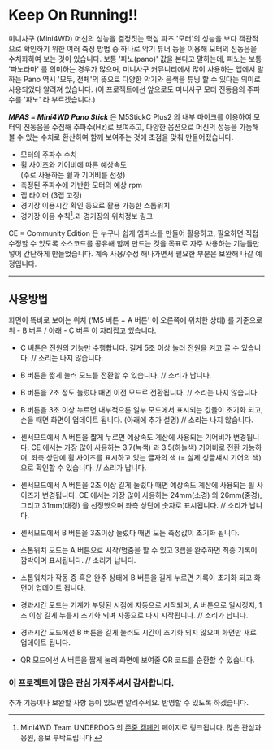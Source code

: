 # Keep On Running!!
미니사구 (Mini4WD) 머신의 성능을 결정짓는 핵심 파츠 '모터'의 성능을 보다 객관적으로 확인하기 위한 여러 측정 방법 중 하나로 악기 튜너 등을 이용해 모터의 진동음을 수치화하여 보는 것이 있습니다. 보통 '파노(pano)' 값을 본다고 말하는데, 파노는 보통 '파노라마' 를 의미하는 경우가 많으며, 미니사구 커뮤니티에서 많이 사용하는 앱에서 말하는 Pano 역시 '모두, 전체'의 뜻으로 다양한 악기와 음색을 튜닝 할 수 있다는 의미로 사용되었다 알려져 있습니다. (이 프로젝트에선 앞으로도 미니사구 모터 진동음의 주파수를 '파노' 라 부르겠습니다.)

***MPAS = Mini4WD Pano Stick*** 은 M5StickC Plus2 의 내부 마이크를 이용하여 모터의 진동음을 수집해 주파수(Hz)로 보여주고, 다양한 옵션으로 머신의 성능을 가늠해 볼 수 있는 수치로 환산하여 함께 보여주는 것에 초점을 맞춰 만들어졌습니다.  

+ 모터의 주파수 수치  
+ 휠 사이즈와 기어비에 따른 예상속도  
  (주로 사용하는 휠과 기어비를 선정)  
+ 측정된 주파수에 기반한 모터의 예상 rpm  
+ 랩 타이머 (3랩 고정)
+ 경기장 이용시간 확인 등으로 활용 가능한 스톱워치
+ 경기장 이용 수칙[^참고1].과 경기장의 위치정보 링크

CE = Community Edition 은 누구나 쉽게 엠파스를 만들어 활용하고, 필요하면 직접 수정할 수 있도록 소스코드를 공유해 함께 만드는 것을 목표로 자주 사용하는 기능들만 넣어 간단하게 만들었습니다. 계속 사용/수정 해나가면서 필요한 부분은 보완해 나갈 예정입니다.   

 ----  
 ## 사용방법 ##  
 화면이 똑바로 보이는 위치 ('M5 버튼 = A 버튼' 이 오른쪽에 위치한 상태) 를 기준으로 위 - B 버튼 / 아래 - C 버튼 이 자리잡고 있습니다.   
 
 * C 버튼은 전원의 기능만 수행합니다. 길게 5초 이상 눌러 전원을 켜고 끌 수 있습니다. // 소리는 나지 않습니다.

 * B 버튼을 짧게 눌러 모드를 전환할 수 있습니다. // 소리가 납니다.
 * B 버튼을 2초 정도 눌렀다 때면 이전 모드로 전환됩니다. // 소리는 나지 않습니다.
 * B 버튼을 3초 이상 누르면 내부적으론 일부 모드에서 표시되는 값들이 초기화 되고, 손을 때면 화면이 업데이트 됩니다. (아래에 추가 설명) // 소리는 나지 않습니다.

 * 센서모드에서 A 버튼을 짧게 누르면 예상속도 계산에 사용되는 기어비가 변경됩니다. CE 에서는 가장 많이 사용하는 3.7(녹색) 과 3.5(하늘색) 기어비로 전환 가능하며, 좌측 상단에 휠 사이즈를 표시하고 있는 글자의 색 (= 실제 싱글섀시 기어의 색) 으로 확인할 수 있습니다. // 소리가 납니다.
 * 센서모드에서 A 버튼을 2초 이상 길게 눌렀다 때면 예상속도 계산에 사용되는 휠 사이즈가 변경됩니다. CE 에서는 가장 많이 사용하는 24mm(소경) 와 26mm(중경), 그리고 31mm(대경) 을 선정했으며 좌측 상단에 숫자로 표시됩니다. // 소리가 납니다.
 * 센서모드에서 B 버튼을 3초이상 눌렀다 때면 모든 측정값이 초기화 됩니다.

 * 스톱워치 모드는 A 버튼으로 시작/멈춤을 할 수 있고 3랩을 완주하면 최종 기록이 깜박이며 표시됩니다. // 소리가 납니다.
 * 스톱워치가 작동 중 혹은 완주 상태에 B 버튼을 길게 누르면 기록이 초기화 되고 화면이 업데이트 됩니다.

 * 경과시간 모드는 기계가 부팅된 시점에 자동으로 시작되며, A 버튼으로 일시정지, 1초 이상 길게 누를시 초기화 되며 자동으로 다시 시작됩니다. // 소리가 납니다.
 * 경과시간 모드에선 B 버튼을 길게 눌러도 시간이 초기화 되지 않으며 화면만 새로 업데이트 됩니다.

 * QR 모드에선 A 버튼을 짧게 눌러 화면에 보여줄 QR 코드를 순환할 수 있습니다.


### 이 프로젝트에 많은 관심 가져주셔서 감사합니다. ###  
  
추가 기능이나 보완할 사항 등이 있으면 알려주세요. 반영할 수 있도록 하겠습니다.


[^참고1]: Mini4WD Team UNDERDOG 의 [존중 캠페인](https://www.helloabt.com/mini4wd/) 페이지로 링크됩니다. 많은 관심과 응원, 홍보 부탁드립니다.
